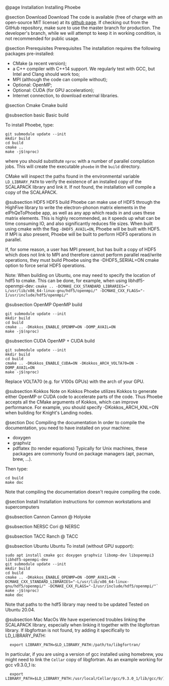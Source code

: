 @page Installation Installing Phoebe

@section Download Download
The code is available (free of charge with an open-source MIT license) at its [github page](https://github.com/mir-group/phoebe).
If checking out from the GitHub repository, make sure to use the master branch for production. The developer's branch, while we will attempt to keep it in working condition, is not recommended for public usage.


@section Prerequisites Prerequisites
The installation requires the following packages pre-installed:
* CMake (a recent version);
* a C++ compiler with C++14 support. We regularly test with GCC, but Intel and Clang should work too;
* MPI (although the code can compile without);
* Optional: OpenMP;
* Optional: CUDA (for GPU acceleration);
* Internet connection, to download external libraries.



@section Cmake Cmake build

@subsection basic Basic build

To install Phoebe, type:
~~~~~~~~~~~~~~~{.c}
git submodule update --init
mkdir build
cd build
cmake ..
make -j$(nproc)
~~~~~~~~~~~~~~~
where you should substitute `nproc` with a number of parallel compilation jobs.
This will create the executable `phoebe` in the `build` directory.

CMake will inspect the paths found in the environmental variable `LD_LIBRARY_PATH` to verify the existence of an installed copy of the SCALAPACK library and link it. If not found, the installation will compile a copy of the SCALAPACK.

@subsection HDF5 HDF5 build
Phoebe can make use of HDF5 through the HighFive library to write the electron-phonon matrix elements in the elPhQeToPhoebe app, 
as well as any app which reads in and uses these matrix elements. 
This is highly recommended, as it speeds up what can be time consuming IO, and also significantly reduces file sizes. 
When built using cmake with the flag `-DHDF5_AVAIL=ON`, Phoebe will be built with HDF5. If MPI is also present, 
Phoebe will be built to perform HDF5 operations in parallel. 

If, for some reason, a user has MPI present, but has built a copy of HDF5 which does not link to MPI and therefore cannot 
perform parallel read/write operations, they must build Phoebe using the -DHDF5_SERIAL=ON cmake option to force serial HDF5 operations.

Note: When building on Ubuntu, one may need to specify the location of hdf5 to cmake. This can be done, for example, when using 
libhdf5-openmpi-dev:
`cmake .. -DCMAKE_CXX_STANDARD_LIBRARIES="-L/usr/lib/x86_64-linux-gnu/hdf5/openmpi/" -DCMAKE_CXX_FLAGS="-I/usr/include/hdf5/openmpi/"`


@subsection OpenMP OpenMP build
~~~~~~~~~~~~~~~{.c}
git submodule update --init
mkdir build
cd build
cmake .. -DKokkos_ENABLE_OPENMP=ON -DOMP_AVAIL=ON
make -j$(nproc)
~~~~~~~~~~~~~~~

@subsection CUDA OpenMP + CUDA build
~~~~~~~~~~~~~~~{.c}
git submodule update --init
mkdir build
cd build
cmake .. -DKokkos_ENABLE_CUDA=ON -DKokkos_ARCH_VOLTA70=ON -DOMP_AVAIL=ON
make -j$(nproc)
~~~~~~~~~~~~~~~
Replace VOLTA70 (e.g. for V100s GPUs) with the arch of your GPU.

@subsection Kokkos Note on Kokkos
Phoebe utilizes Kokkos to generate either OpenMP or CUDA code to accelerate parts of the code.
Thus Phoebe accepts all the CMake arguments of Kokkos, which can improve performance.
For example, you should specify -DKokkos_ARCH_KNL=ON when building for Knight's Landing nodes.








@section Doc Compiling the documentation
In order to compile the documentation, you need to have installed on your machine:
* doxygen
* graphviz 
* pdflatex (to render equations)
Typically for Unix machines, these packages are commonly found on package managers (apt, pacman, brew, ...).

Then type:
~~~~~~~~~~~~~~~~~~~{.c}
cd build
make doc
~~~~~~~~~~~~~~~~~~~

Note that compiling the documentation doesn't require compiling the code.



@section Install Installation instructions for common workstations and supercomputers

@subsection Cannon Cannon @ Holyoke

@subsection NERSC Cori @ NERSC

@subsection TACC Ranch @ TACC

@subsection Ubuntu Ubuntu
To install (without GPU support):
~~~~~~~~~~~~~~~~~~~{.c}
sudo apt install cmake gcc doxygen graphviz libomp-dev libopenmpi3 libhdf5-openmpi-dev
git submodule update --init
mkdir build
cd build
cmake .. -DKokkos_ENABLE_OPENMP=ON -DOMP_AVAIL=ON -DCMAKE_CXX_STANDARD_LIBRARIES="-L/usr/lib/x86_64-linux-gnu/hdf5/openmpi/" -DCMAKE_CXX_FLAGS="-I/usr/include/hdf5/openmpi/"`
make -j$(nproc)
make doc
~~~~~~~~~~~~~~~~~~~
Note that paths to the hdf5 library may need to be updated
Tested on Ubuntu 20.04.

@subsection Mac MacOs 
We have experienced troubles linking the SCALAPACK library, especially when linking it together with the libgfortran library.
If libgfortran is not found, try adding it specifically to LD_LIBRARY_PATH:
~~~~~~~~~~~~~~~~~~~{.c}
  export LIBRARY_PATH=$LD_LIBRARY_PATH:/path/to/libgfortran/
~~~~~~~~~~~~~~~~~~~
In particular, if you are using a version of gcc installed using homebrew, you might need to link the `Cellar` copy of libgfortran. As an example working for gcc v9.3.0_1 is: 
~~~~~~~~~~~~~~~~~~~{.c}
  export LIBRARY_PATH=$LD_LIBRARY_PATH:/usr/local/Cellar/gcc/9.3.0_1/lib/gcc/9/) 
~~~~~~~~~~~~~~~~~~~
